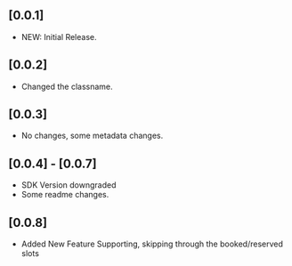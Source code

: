 ## [0.0.1]

* NEW: Initial Release.

## [0.0.2]

* Changed the classname.

## [0.0.3]

* No changes, some metadata changes.

## [0.0.4] - [0.0.7]

* SDK Version downgraded
* Some readme changes.

## [0.0.8]

* Added New Feature Supporting, skipping through the booked/reserved slots